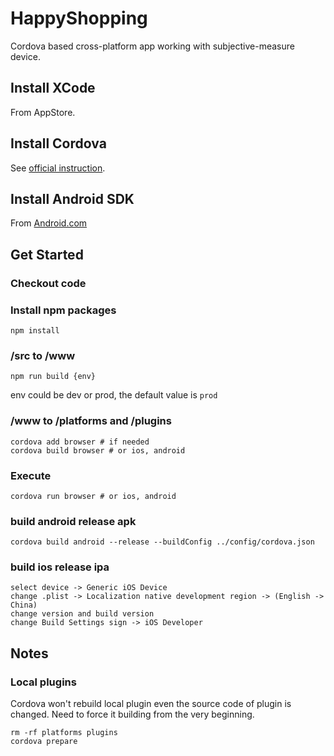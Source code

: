 # HappyShopping

Cordova based cross-platform app working with subjective-measure device.

## Install XCode

From AppStore.

## Install Cordova

See [official instruction](https://cordova.apache.org/#getstarted).

## Install Android SDK

From [Android.com](https://developer.android.com/studio/index.html#downloads)

## Get Started
### Checkout code
### Install npm packages

```
npm install
```
### /src to /www

```
npm run build {env}
```

env could be dev or prod, the default value is `prod`

### /www to /platforms and /plugins

```
cordova add browser # if needed
cordova build browser # or ios, android
```

### Execute

```
cordova run browser # or ios, android
```

### build android release apk
```
cordova build android --release --buildConfig ../config/cordova.json
```

### build ios release ipa 
```
select device -> Generic iOS Device
change .plist -> Localization native development region -> (English -> China)
change version and build version
change Build Settings sign -> iOS Developer
```

## Notes
### Local plugins
Cordova won't rebuild local plugin even the source code of plugin is changed.
Need to force it building from the very beginning.

```
rm -rf platforms plugins
cordova prepare
```
